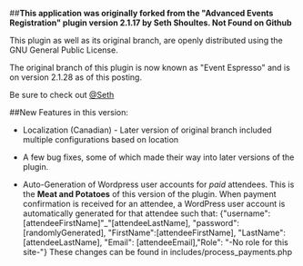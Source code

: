 ##**This application was originally forked from the "Advanced Events Registration" plugin version 2.1.17 by Seth Shoultes. Not Found on Github**

This plugin as well as its original branch, are openly distributed using the GNU General Public License.

The original branch of this plugin is now known as "Event Espresso" and is on version 2.1.28 as of this posting.

Be sure to check out [@Seth](http://twitter.com/eventespresso)

##New Features in this version:

+ Localization (Canadian) - Later version of original branch included multiple configurations based on location

+ A few bug fixes, some of which made their way into later versions of the plugin. 

+ Auto-Generation of Wordpress user accounts for *paid* attendees. This is the **Meat and Potatoes** of this version of the plugin. When payment confirmation is received for an attendee, a WordPress user account is automatically generated for that attendee such that: {"username": [attendeeFirstName]"_"[attendeeLastName], "password": [randomlyGenerated], "FirstName":[attendeeFirstName], "LastName": [attendeeLastName], "Email": [attendeeEmail],"Role": "-No role for this site-"} 
These changes can be found in includes/process_payments.php 